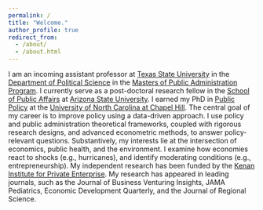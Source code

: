 ```yaml
---
permalink: /
title: "Welcome."
author_profile: true
redirect_from: 
  - /about/
  - /about.html
---
```


I am an incoming assistant professor at [Texas State University](https://www.txst.edu/) in the [Department of Political Science](https://www.polisci.txst.edu/) in the [Masters of Public Administration Program](https://www.polisci.txst.edu/graduate-programs/master-of-public-administration.html). I currently serve as a post-doctoral research fellow in the [School of Public Affairs](https://spa.asu.edu/) at [Arizona State University](https://www.asu.edu/). I earned my PhD in [Public Policy](https://publicpolicy.unc.edu/) at the [University of North Carolina at Chapel Hill](https://www.unc.edu/). The central goal of my career is to improve policy using a data-driven approach. I use policy and public administration theoretical frameworks, coupled with rigorous research designs, and advanced econometric methods, to answer policy-relevant questions. Substantively, my interests lie at the intersection of economics, public health, and the environment. I examine how economies react to shocks (e.g., hurricanes), and identify moderating conditions (e.g., entrepreneurship). My independent research has been funded by the [Kenan Institute for Private Enterprise](https://kenaninstitute.unc.edu/). My research has appeared in leading journals, such as the Journal of Business Venturing Insights, JAMA Pediatrics, Economic Development Quarterly, and the Journal of Regional Science.
